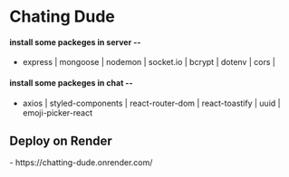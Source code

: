 <h1 color="red" fontSize="30px"> Chating Dude  </h1>

<h4>install some packeges in server -- </h4>

- express | mongoose | nodemon | socket.io | bcrypt | dotenv | cors |

<h4>install some packeges in chat -- </h4>

- axios | styled-components | react-router-dom | react-toastify | uuid | emoji-picker-react

<h2> Deploy on Render </h2>
- https://chatting-dude.onrender.com/

